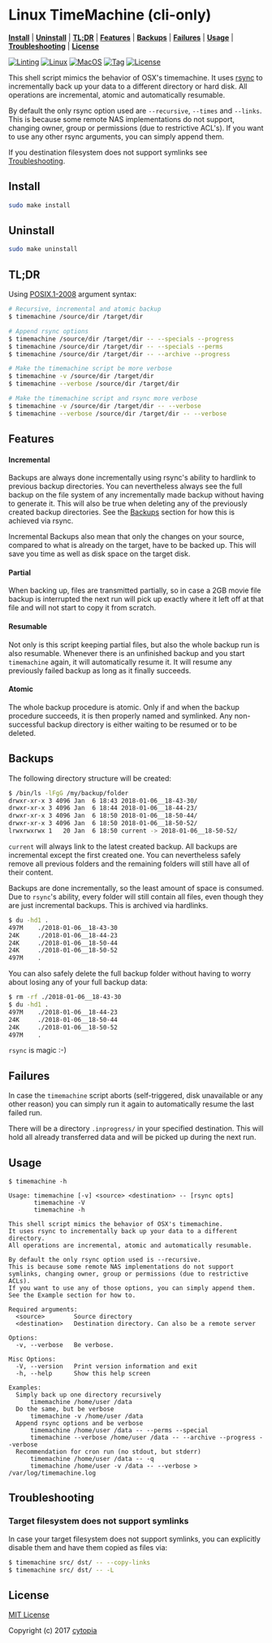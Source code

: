 # Linux TimeMachine (cli-only)

**[Install](#install)** | **[Uninstall](#uninstall)** | **[TL;DR](#tldr)** | **[Features](#features)** | **[Backups](#backups)** | **[Failures](#failures)** | **[Usage](#usage)** | **[Troubleshooting](#troubleshooting)** | **[License](#license)**

[![Linting](https://github.com/cytopia/linux-timemachine/workflows/Linting/badge.svg)](https://github.com/cytopia/linux-timemachine/actions?workflow=Linting)
[![Linux](https://github.com/cytopia/linux-timemachine/workflows/Linux/badge.svg)](https://github.com/cytopia/linux-timemachine/actions?workflow=Linux)
[![MacOS](https://github.com/cytopia/linux-timemachine/workflows/MacOS/badge.svg)](https://github.com/cytopia/linux-timemachine/actions?workflow=MacOS)
[![Tag](https://img.shields.io/github/tag/cytopia/linux-timemachine.svg)](https://github.com/cytopia/linux-timemachine/releases)
[![License](https://img.shields.io/badge/license-MIT-blue.svg)](https://opensource.org/licenses/MIT)

This shell script mimics the behavior of OSX's timemachine. It uses [rsync](https://linux.die.net/man/1/rsync) to incrementally back up your data to a different directory or hard disk. All operations are incremental, atomic and automatically resumable.

By default the only rsync option used are `--recursive`, `--times` and `--links`. This is because some remote NAS implementations do not support, changing owner, group or permissions (due to restrictive ACL's). If you want to use any other rsync arguments, you can simply append them.

If you destination filesystem does not support symlinks see [Troubleshooting](#troubleshooting).


## Install
```bash
sudo make install
```


## Uninstall
```bash
sudo make uninstall
```


## TL;DR

Using [POSIX.1-2008](http://pubs.opengroup.org/onlinepubs/9699919799/basedefs/V1_chap12.html) argument syntax:

```bash
# Recursive, incremental and atomic backup
$ timemachine /source/dir /target/dir

# Append rsync options
$ timemachine /source/dir /target/dir -- --specials --progress
$ timemachine /source/dir /target/dir -- --specials --perms
$ timemachine /source/dir /target/dir -- --archive --progress

# Make the timemachine script be more verbose
$ timemachine -v /source/dir /target/dir
$ timemachine --verbose /source/dir /target/dir

# Make the timemachine script and rsync more verbose
$ timemachine -v /source/dir /target/dir -- --verbose
$ timemachine --verbose /source/dir /target/dir -- --verbose
```


## Features

#### Incremental

Backups are always done incrementally using rsync's ability to hardlink to previous backup directories. You can nevertheless always see the full backup on the file system of any incrementally made backup without having to generate it. This will also be true when deleting any of the previously created backup directories. See the [Backups](#backups) section for how this is achieved via rsync.

Incremental Backups also mean that only the changes on your source, compared to what is already on the target, have to be backed up. This will save you time as well as disk space on the target disk.

#### Partial

When backing up, files are transmitted partially, so in case a 2GB movie file backup is interrupted the next run will pick up exactly where it left off at that file and will not start to copy it from scratch.

#### Resumable

Not only is this script keeping partial files, but also the whole backup run is also resumable. Whenever there is an unfinished backup and you start `timemachine` again, it will automatically resume it. It will resume any previously failed backup as long as it finally succeeds.

#### Atomic

The whole backup procedure is atomic. Only if and when the backup procedure succeeds, it is then properly named and symlinked. Any non-successful backup directory is either waiting to be resumed or to be deleted.


## Backups

The following directory structure will be created:
```bash
$ /bin/ls -lFgG /my/backup/folder
drwxr-xr-x 3 4096 Jan  6 18:43 2018-01-06__18-43-30/
drwxr-xr-x 3 4096 Jan  6 18:44 2018-01-06__18-44-23/
drwxr-xr-x 3 4096 Jan  6 18:50 2018-01-06__18-50-44/
drwxr-xr-x 3 4096 Jan  6 18:50 2018-01-06__18-50-52/
lrwxrwxrwx 1   20 Jan  6 18:50 current -> 2018-01-06__18-50-52/
```

`current` will always link to the latest created backup.
All backups are incremental except the first created one.
You can nevertheless safely remove all previous folders and the remaining folders will still have all of their content.

Backups are done incrementally, so the least amount of space is consumed. Due to `rsync`'s ability, every folder will still contain all files, even though they are just incremental backups. This is archived via hardlinks.
```bash
$ du -hd1 .
497M    ./2018-01-06__18-43-30
24K     ./2018-01-06__18-44-23
24K     ./2018-01-06__18-50-44
24K     ./2018-01-06__18-50-52
497M    .
```

You can also safely delete the full backup folder without having to worry about losing any of your full backup data:
```bash
$ rm -rf ./2018-01-06__18-43-30
$ du -hd1 .
497M    ./2018-01-06__18-44-23
24K     ./2018-01-06__18-50-44
24K     ./2018-01-06__18-50-52
497M    .
```

`rsync` is magic :-)


## Failures

In case the `timemachine` script aborts (self-triggered, disk unavailable or any other reason) you can simply run it again to automatically resume the last failed run.

There will be a directory `.inprogress/` in your specified destination. This will hold all already transferred data and will be picked up during the next run.


## Usage
```
$ timemachine -h

Usage: timemachine [-v] <source> <destination> -- [rsync opts]
       timemachine -V
       timemachine -h

This shell script mimics the behavior of OSX's timemachine.
It uses rsync to incrementally back up your data to a different directory.
All operations are incremental, atomic and automatically resumable.

By default the only rsync option used is --recursive.
This is because some remote NAS implementations do not support
symlinks, changing owner, group or permissions (due to restrictive ACLs).
If you want to use any of those options, you can simply append them.
See the Example section for how to.

Required arguments:
  <source>        Source directory
  <destination>   Destination directory. Can also be a remote server

Options:
  -v, --verbose   Be verbose.

Misc Options:
  -V, --version   Print version information and exit
  -h, --help      Show this help screen

Examples:
  Simply back up one directory recursively
      timemachine /home/user /data
  Do the same, but be verbose
      timemachine -v /home/user /data
  Append rsync options and be verbose
      timemachine /home/user /data -- --perms --special
      timemachine --verbose /home/user /data -- --archive --progress --verbose
  Recommendation for cron run (no stdout, but stderr)
      timemachine /home/user /data -- -q
      timemachine /home/user -v /data -- --verbose > /var/log/timemachine.log
```


## Troubleshooting

### Target filesystem does not support symlinks
In case your target filesystem does not support symlinks, you can explicitly disable them and have
them copied as files via:
```bash
$ timemachine src/ dst/ -- --copy-links
$ timemachine src/ dst/ -- -L
```


## License

[MIT License](LICENSE.md)

Copyright (c) 2017 [cytopia](https://github.com/cytopia)
